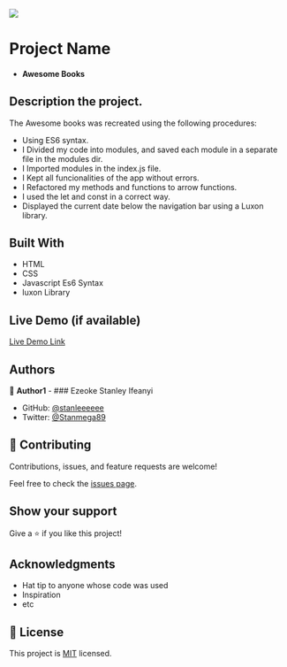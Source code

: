 ![](https://img.shields.io/badge/Microverse-blueviolet)

# Project Name
- #### Awesome Books

## Description the project.
The Awesome books was recreated using the following procedures:

- Using ES6 syntax.
- I Divided my code into modules, and saved each module in a  separate file in the modules dir. 
- I Imported modules in the index.js file.
- I Kept all funcionalities of the app without errors.
- I Refactored my methods and functions to arrow functions.
- I used the let and const in a correct way.
- Displayed the current date below the navigation bar using a Luxon library.


## Built With

- HTML
- CSS
- Javascript Es6 Syntax
- luxon Library

## Live Demo (if available)

[Live Demo Link](https://stanleeeeee.github.io/Awesome-book-solo-project/)


## Authors

👤 **Author1**  - ### Ezeoke Stanley Ifeanyi

- GitHub: [@stanleeeeee](https://github.com/stanleeeeee)
- Twitter: [@Stanmega89](https://twitter.com/Stanmega89)

## 🤝 Contributing

Contributions, issues, and feature requests are welcome!

Feel free to check the [issues page](https://github.com/Stanleeeeee/Awesome-book-solo-project/issues).

## Show your support

Give a ⭐️ if you like this project!

## Acknowledgments

- Hat tip to anyone whose code was used
- Inspiration
- etc

## 📝 License

This project is [MIT](./MIT.md) licensed.
